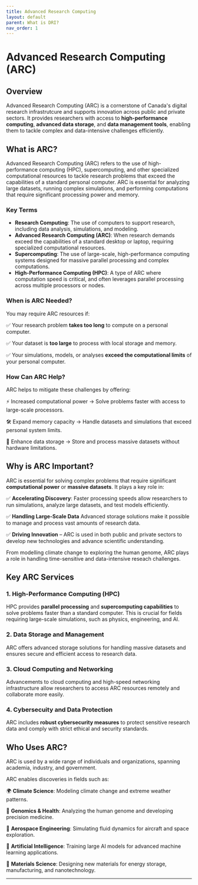 ```yaml
---
title: Advanced Research Computing  
layout: default 
parent: What is DRI?
nav_order: 1
---
```


# Advanced Research Computing (ARC)

## Overview 
Advanced Research Computing (ARC) is a cornerstone of Canada's digital research infrastrutcure and supports innovation across public and private sectors. It provides researchers with access to **high-performance computing**, **advanced data storage**, and **data management tools**, enabling them to tackle complex and data-intensive challenges efficiently. 

## What is ARC? 
Advanced Research Computing (ARC) refers to the use of high-performance computing (HPC), supercomputing, and other specialized computational resources to tackle research problems that exceed the capabilities of a standard personal computer. ARC is essential for analyzing large datasets, running complex simulations, and performing computations that require significant processing power and memory.

### Key Terms 
* **Research Computing**: The use of computers to support research, including data analysis, simulations, and modeling.
* **Advanced Research Computing (ARC)**: When research demands exceed the capabilities of a standard desktop or laptop, requiring specialized computational resources.
* **Supercomputing**: The use of large-scale, high-performance computing systems designed for massive parallel processing and complex computations.
* **High-Performance Computing (HPC)**: A type of ARC where computation speed is critical, and often leverages parallel processing across multiple processors or nodes.


### When is ARC Needed? 
You may require ARC resources if:

✅ Your research problem **takes too long** to compute on a personal computer.

✅ Your dataset is **too large** to process with local storage and memory.

✅ Your simulations, models, or analyses **exceed the computational limits** of your personal computer.

### How Can ARC Help?
ARC helps to mitigate these challenges by offering: 

⚡ Increased computational power → Solve problems faster with access to large-scale processors.

🛠️ Expand memory capacity → Handle datasets and simulations that exceed personal system limits.

💾 Enhance data storage → Store and process massive datasets without hardware limitations.

## Why is ARC Important?
ARC is essential for solving complex problems that require signiificant **computational power** or **massive datasets**. It plays a key role in: 

✅ **Accelerating Discovery**: Faster processing speeds allow researchers to run simulations, analyze large datasets, and test models efficiently.

✅ **Handling Large-Scale Data** Advanced storage solutions make it possible to manage and process vast amounts of research data.

✅ **Driving Innovation** – ARC is used in both public and private sectors to develop new technologies and advance scientific understanding.

From modelling climate change to exploring the human genome, ARC plays a role in handling time-sensitive and data-intensive reseach challenges. 

## Key ARC Services  

### 1. High-Performance Computing (HPC) 
HPC provides **parallel processing** and **supercomputing capabilities** to solve problems faster than a standard computer. This is crucial for fields requiring large-scale simulations, such as physics, engineering, and AI.

### 2. Data Storage and Management 
ARC offers advanced storage solutions for handling massive datasets and ensures secure and efficient access to research data.

### 3. Cloud Computing and Networking 
Advancements to cloud computing and high-speed networking infrastructure allow researchers to access ARC resources remotely and collaborate more easily.

### 4. Cybersecuity and Data Protection 
ARC includes **robust cybersecurity measures** to protect sensitive research data and comply with strict ethical and security standards.


## Who Uses ARC? 
ARC is used by a wide range of individuals and organizations, spanning academia, industry, and government. 

ARC enables discoveries in fields such as:

🌍 **Climate Science**: Modeling climate change and extreme weather patterns.

🧬 **Genomics & Health**: Analyzing the human genome and developing precision medicine.

🚀 **Aerospace Engineering**: Simulating fluid dynamics for aircraft and space exploration.

🤖 **Artificial Intelligence**: Training large AI models for advanced machine learning applications.

🔬 **Materials Science**: Designing new materials for energy storage, manufacturing, and nanotechnology.


---
